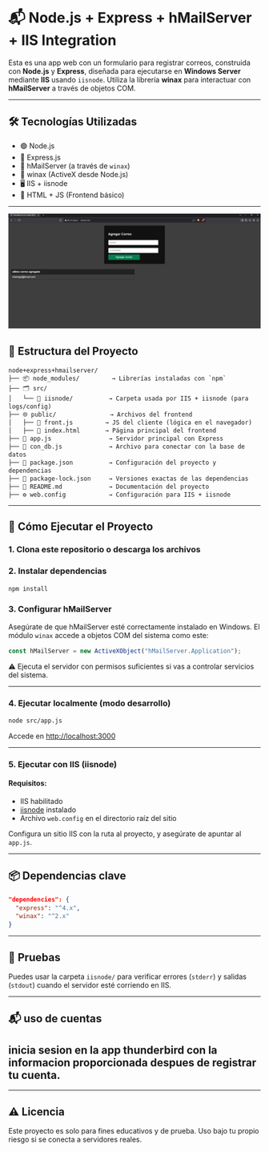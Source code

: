# 📬 Node.js + Express + hMailServer + IIS Integration

Esta es una app web con un formulario para registrar correos, construida con **Node.js** y **Express**, diseñada para ejecutarse en **Windows Server** mediante **IIS** usando `iisnode`. Utiliza la librería **winax** para interactuar con **hMailServer** a través de objetos COM.

---

## 🛠️ Tecnologías Utilizadas

- 🟢 Node.js
- 🚂 Express.js
- 💾 hMailServer (a través de `winax`)
- 🧠 winax (ActiveX desde Node.js)
- 🖥️ IIS + iisnode
- 🧩 HTML + JS (Frontend básico)

---
![Formulario](formulario_web.png)

## 📁 Estructura del Proyecto

```
node+express+hmailserver/
├── 📦 node_modules/         → Librerías instaladas con `npm`
├── 🗂️ src/
│   └── 📁 iisnode/          → Carpeta usada por IIS + iisnode (para logs/config)
├── 🌐 public/               → Archivos del frontend
│   ├── 📜 front.js         → JS del cliente (lógica en el navegador)
│   ├── 🧾 index.html       → Página principal del frontend
├── 🚀 app.js                → Servidor principal con Express
├── 🔌 con_db.js             → Archivo para conectar con la base de datos
├── 📄 package.json          → Configuración del proyecto y dependencias
├── 📄 package-lock.json     → Versiones exactas de las dependencias
├── 📘 README.md             → Documentación del proyecto
├── ⚙️ web.config            → Configuración para IIS + iisnode
```
---

## 🚀 Cómo Ejecutar el Proyecto

### 1. Clona este repositorio o descarga los archivos

### 2. Instalar dependencias

```bash
npm install
```

### 3. Configurar hMailServer

Asegúrate de que hMailServer esté correctamente instalado en Windows. El módulo `winax` accede a objetos COM del sistema como este:

```javascript
const hMailServer = new ActiveXObject("hMailServer.Application");
```

⚠️ Ejecuta el servidor con permisos suficientes si vas a controlar servicios del sistema.

---

### 4. Ejecutar localmente (modo desarrollo)

```bash
node src/app.js
```

Accede en [http://localhost:3000](http://localhost:3000)

---

### 5. Ejecutar con IIS (iisnode)

#### Requisitos:

- IIS habilitado
- [iisnode](https://github.com/Azure/iisnode) instalado
- Archivo `web.config` en el directorio raíz del sitio

Configura un sitio IIS con la ruta al proyecto, y asegúrate de apuntar al `app.js`.

---

## 📦 Dependencias clave

```json
"dependencies": {
  "express": "^4.x",
  "winax": "^2.x"
}
```
---

## 🧪 Pruebas

Puedes usar la carpeta `iisnode/` para verificar errores (`stderr`) y salidas (`stdout`) cuando el servidor esté corriendo en IIS.

---
## 📬 uso de cuentas
inicia sesion en la app thunderbird con la informacion proporcionada despues de registrar tu cuenta.
---

---

## ⚠️ Licencia

Este proyecto es solo para fines educativos y de prueba. Uso bajo tu propio riesgo si se conecta a servidores reales.
